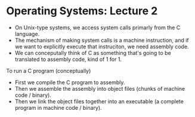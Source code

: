 

# Operating Systems: Lecture 2

 - On Unix-type systems, we access system calls primarly from the C language.
 - The mechanism of making system calls is a machine instruction, and if we want
   to explicitly execute that instruciton, we need assembly code.
 - We can conceputally think of C as something that's going to be translated
   to assembly code, kind of 1 for 1.
  
To run a C program (conceptually)

 - First we compile the C program to assembly.
 - Then we assemble the assembly into object files (chunks of machine code / binary).
 - Then we link the object files together into an executable (a complete program in machine code / binary).

